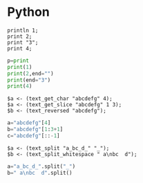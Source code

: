 # Python

```polygolf
println 1;
print 2;
print "3";
print 4;
```

```python bytes
p=print
print(1)
print(2,end="")
print(end="3")
print(4)
```

```polygolf
$a <- (text_get_char "abcdefg" 4);
$a <- (text_get_slice "abcdefg" 1 3);
$b <- (text_reversed "abcdefg");
```

```python bytes
a="abcdefg"[4]
b="abcdefg"[1:3+1]
c="abcdefg"[::-1]
```

```polygolf
$a <- (text_split "a_bc_d_" "_");
$b <- (text_split_whitespace " a\nbc  d");
```

```python bytes
a="a_bc_d_".split("_")
b=" a\nbc  d".split()
```